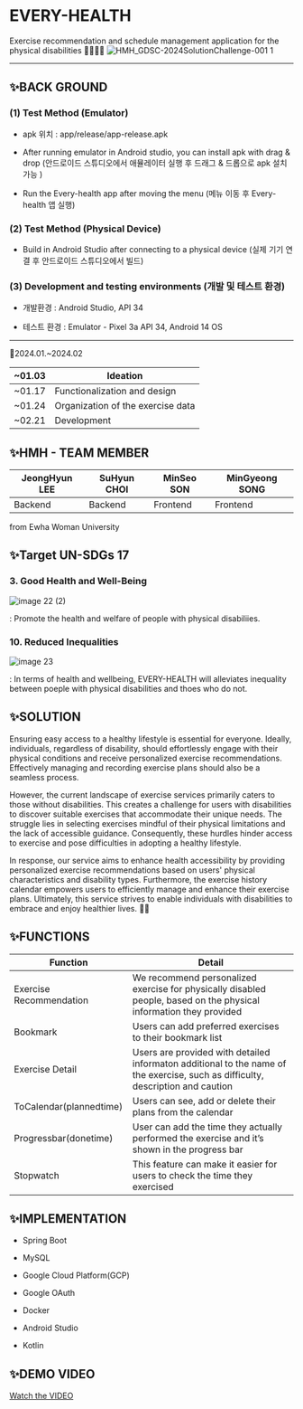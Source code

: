 # EVERY-HEALTH

Exercise recommendation and schedule management application for the physical disabilities 👩‍🦽👨‍🦽
![HMH_GDSC-2024SolutionChallenge-001 1](https://github.com/Solution-Challenge-HMH/every-health-android/assets/110734087/15173395-304f-4e6b-b379-a7e5ab2808d5)

---




## ✨BACK GROUND

### (1) Test Method (Emulator)

- apk 위치 : app/release/app-release.apk


- After running emulator in Android studio, you can install apk with drag & drop (안드로이드 스튜디오에서 애뮬레이터 실행 후 드래그 & 드롭으로 apk 설치 가능 )


- Run the Every-health app after moving the menu (메뉴 이동 후 Every-health 앱 실행)



### (2) Test Method (Physical Device)
- Build in Android Studio after connecting to a physical device (실제 기기 연결 후 안드로이드 스튜디오에서 빌드)


### (3) Development and testing environments (개발 및 테스트 환경)

- 개발환경 : Android Studio, API 34


- 테스트 환경 : Emulator - Pixel 3a API 34, Android 14 OS

---

📅2024.01.~2024.02 

|~01.03| Ideation|
|----|---|
|~01.17| Functionalization and design|
|~01.24| Organization of the exercise data|
|~02.21| Development|


## ✨HMH - TEAM MEMBER
|JeongHyun LEE|SuHyun CHOI|MinSeo SON|MinGyeong SONG|
|------|---|---|-----|
|Backend|Backend|Frontend|Frontend|

from Ewha Woman University 

## ✨Target UN-SDGs 17 
### 3. Good Health and Well-Being

![image 22 (2)](https://github.com/Solution-Challenge-HMH/every-health-android/assets/110734087/81169e36-148c-4ee0-ab26-88ec8a576e8b)

: Promote the health and welfare of people with physical disabiliies.
### 10. Reduced Inequalities

![image 23](https://github.com/Solution-Challenge-HMH/every-health-android/assets/110734087/7f33d9a8-b3b7-41fc-86ba-ad958c86c7c9)

: In terms of health and wellbeing, EVERY-HEALTH will alleviates inequality between poeple with physical disabilities and thoes who do not.

## ✨SOLUTION
Ensuring easy access to a healthy lifestyle is essential for everyone. Ideally, individuals, regardless of disability, should effortlessly engage with their physical conditions and receive personalized exercise recommendations. Effectively managing and recording exercise plans should also be a seamless process.


However, the current landscape of exercise services primarily caters to those without disabilities. This creates a challenge for users with disabilities to discover suitable exercises that accommodate their unique needs. The struggle lies in selecting exercises mindful of their physical limitations and the lack of accessible guidance. Consequently, these hurdles hinder access to exercise and pose difficulties in adopting a healthy lifestyle.


In response, our service aims to enhance health accessibility by providing personalized exercise recommendations based on users' physical characteristics and disability types. Furthermore, the exercise history calendar empowers users to efficiently manage and enhance their exercise plans. Ultimately, this service strives to enable individuals with disabilities to embrace and enjoy healthier lives. 💚💛

## ✨FUNCTIONS

| Function | Detail |
|----|---|
| Exercise Recommendation | We recommend personalized exercise for physically disabled people, based on the physical information they provided |
| Bookmark | Users can add preferred exercises to their bookmark list |
| Exercise Detail | Users are provided with detailed informaton additional to the name of the exercise, such as difficulty, description and caution |
| ToCalendar(plannedtime) | Users can see, add or delete their plans from the calendar |
| Progressbar(donetime) | User can add the time they actually performed the exercise and it’s shown in the progress bar |
| Stopwatch | This feature can make it easier for users to check the time they exercised |


## ✨IMPLEMENTATION
- Spring Boot
  
- MySQL

- Google Cloud Platform(GCP)

- Google OAuth

- Docker

- Android Studio

- Kotlin


## ✨DEMO VIDEO
[Watch the VIDEO](https://youtu.be/Oa4Ahn5jxvA?si=S6r09PAkPja_Aum5)
